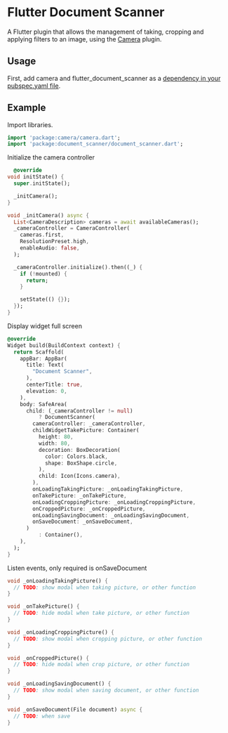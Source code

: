 # Flutter Document Scanner

A Flutter plugin that allows the management of taking, cropping and applying filters to an image, using
the [Camera](https://pub.dev/packages/camera) plugin.

## Usage

First, add camera and flutter_document_scanner as
a [dependency in your pubspec.yaml file](https://flutter.dev/docs/development/packages-and-plugins/using-packages).

## Example

Import libraries.

```dart
import 'package:camera/camera.dart';
import 'package:document_scanner/document_scanner.dart';
```

Initialize the camera controller

```dart
  @override
void initState() {
  super.initState();

  _initCamera();
}

void _initCamera() async {
  List<CameraDescription> cameras = await availableCameras();
  _cameraController = CameraController(
    cameras.first,
    ResolutionPreset.high,
    enableAudio: false,
  );

  _cameraController.initialize().then((_) {
    if (!mounted) {
      return;
    }

    setState(() {});
  });
}
```

Display widget full screen

```dart
@override
Widget build(BuildContext context) {
  return Scaffold(
    appBar: AppBar(
      title: Text(
        "Document Scanner",
      ),
      centerTitle: true,
      elevation: 0,
    ),
    body: SafeArea(
      child: (_cameraController != null)
          ? DocumentScanner(
        cameraController: _cameraController,
        childWidgetTakePicture: Container(
          height: 80,
          width: 80,
          decoration: BoxDecoration(
            color: Colors.black,
            shape: BoxShape.circle,
          ),
          child: Icon(Icons.camera),
        ),
        onLoadingTakingPicture: _onLoadingTakingPicture,
        onTakePicture: _onTakePicture,
        onLoadingCroppingPicture: _onLoadingCroppingPicture,
        onCroppedPicture: _onCroppedPicture,
        onLoadingSavingDocument: _onLoadingSavingDocument,
        onSaveDocument: _onSaveDocument,
      )
          : Container(),
    ),
  );
}
```

Listen events, only required is onSaveDocument

```dart
void _onLoadingTakingPicture() {
  // TODO: show modal when taking picture, or other function
}

void _onTakePicture() {
  // TODO: hide modal when take picture, or other function
}

void _onLoadingCroppingPicture() {
  // TODO: show modal when cropping picture, or other function
}

void _onCroppedPicture() {
  // TODO: hide modal when crop picture, or other function
}

void _onLoadingSavingDocument() {
  // TODO: show modal when saving document, or other function
}

void _onSaveDocument(File document) async {
  // TODO: when save
}
```





